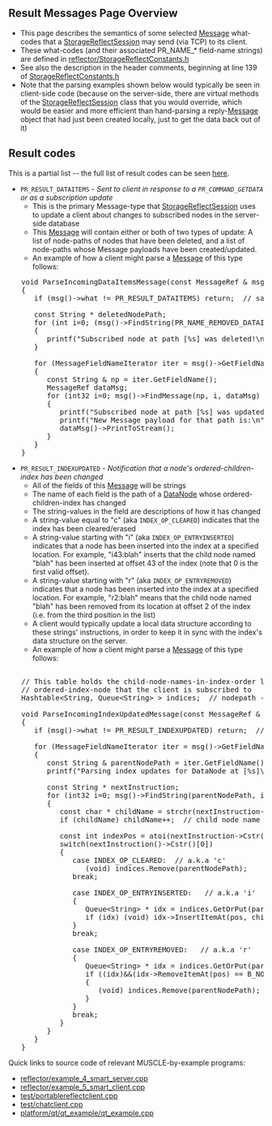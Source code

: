 ## Result Messages Page Overview

* This page describes the semantics of some selected [Message](https://public.msli.com/lcs/muscle/html/classmuscle_1_1Message.html) what-codes that a [StorageReflectSession](https://public.msli.com/lcs/muscle/html/classmuscle_1_1StorageReflectSession.html) may send (via TCP) to its client.
* These what-codes (and their associated PR_NAME_* field-name strings) are defined in [reflector/StorageReflectConstants.h](https://public.msli.com/lcs/muscle/html/StorageReflectConstants_8h.html)
* See also the description in the header comments, beginning at line 139 of [StorageReflectConstants.h](https://public.msli.com/lcs/muscle/html/StorageReflectConstants_8h_source.html)
* Note that the parsing examples shown below would typically be seen in client-side code (because on the server-side, there are virtual methods of the [StorageReflectSession](https://public.msli.com/lcs/muscle/html/classmuscle_1_1StorageReflectSession.html) class that you would override, which would be easier and more efficient than hand-parsing a reply-[Message](https://public.msli.com/lcs/muscle/html/classmuscle_1_1Message.html) object that had just been created locally, just to get the data back out of it)

## Result codes

This is a partial list -- the full list of result codes can be seen [here](https://public.msli.com/lcs/muscle/html/StorageReflectConstants_8h.html#a385c44f6fb256e5716a2302a5b940388ac85a30ca3ed035e4f43ed315597553fc).

- `PR_RESULT_DATAITEMS` - *Sent to client in response to a `PR_COMMAND_GETDATA` or as a subscription update*
    - This is the primary Message-type that [StorageReflectSession](https://public.msli.com/lcs/muscle/html/classmuscle_1_1StorageReflectSession.html) uses to update a client about changes to subscribed nodes in the server-side database
    - This [Message](https://public.msli.com/lcs/muscle/html/classmuscle_1_1Message.html) will contain either or both of two types of update:  A list of node-paths of nodes that have been deleted, and a list of node-paths whose Message payloads have been created/updated.
    - An example of how a client might parse a [Message](https://public.msli.com/lcs/muscle/html/classmuscle_1_1Message.html) of this type follows:

<pre>
   void ParseIncomingDataItemsMessage(const MessageRef & msg)
   {
      if (msg()->what != PR_RESULT_DATAITEMS) return;  // sanity check

      const String * deletedNodePath;
      for (int i=0; (msg()->FindString(PR_NAME_REMOVED_DATAITEMS, i, &deletedNodePath) == B_NO_ERROR); i++)
      {
         printf("Subscribed node at path [%s] was deleted!\n", deletedNodePath->Cstr());
      }

      for (MessageFieldNameIterator iter = msg()->GetFieldNameIterator(B_MESSAGE_TYPE); iter.HasData(); iter++)
      {
         const String & np = iter.GetFieldName();
         MessageRef dataMsg;
         for (int32 i=0; msg()->FindMessage(np, i, dataMsg) == B_NO_ERROR; i++)
         {
            printf("Subscribed node at path [%s] was updated!\n", np());
            printf("New Message payload for that path is:\n");
            dataMsg()->PrintToStream();
         }
      }
   }
</pre>

- `PR_RESULT_INDEXUPDATED` - *Notification that a node's ordered-children-index has been changed*
    - All of the fields of this [Message](https://public.msli.com/lcs/muscle/html/classmuscle_1_1Message.html) will be strings
    - The name of each field is the path of a [DataNode](https://public.msli.com/lcs/muscle/html/classmuscle_1_1DataNode.html) whose ordered-children-index has changed
    - The string-values in the field are descriptions of how it has changed
    - A string-value equal to "c" (aka `INDEX_OP_CLEARED`) indicates that the index has been cleared/erased
    - A string-value starting with "i" (aka `INDEX_OP_ENTRYINSERTED`) indicates that a node has been inserted into the index at a specified location.  For example, "i43:blah" inserts that the child node named "blah" has been inserted at offset 43 of the index (note that 0 is the first valid offset).
    - A string-value starting with "r" (aka `INDEX_OP_ENTRYREMOVED`) indicates that a node has been inserted into the index at a specified location.  For example, "r2:blah" means that the child node named "blah" has been removed from its location at offset 2 of the index (i.e. from the third position in the list)
    - A client would typically update a local data structure according to these strings' instructions, in order to keep it in sync with the index's data structure on the server.
    - An example of how a client might parse a [Message](https://public.msli.com/lcs/muscle/html/classmuscle_1_1Message.html) of this type follows:

<pre>  
   // This table holds the child-node-names-in-index-order list for each 
   // ordered-index-node that the client is subscribed to
   Hashtable&lt;String, Queue&lt;String&gt; &gt; indices;  // nodepath -> index

   void ParseIncomingIndexUpdatedMessage(const MessageRef & msg)
   {
      if (msg()->what != PR_RESULT_INDEXUPDATED) return;  // sanity check

      for (MessageFieldNameIterator iter = msg()->GetFieldNameIterator(B_STRING_TYPE); iter.HasData(); iter++)
      {
         const String & parentNodePath = iter.GetFieldName();
         printf("Parsing index updates for DataNode at [%s]\n", parentNodePath());

         const String * nextInstruction;
         for (int32 i=0; msg()->FindString(parentNodePath, i, nextInstruction) == B_NO_ERROR; i++)
         {
            const char * childName = strchr(nextInstruction->Cstr(), ':');
            if (childName) childName++;  // child node name starts after the colon

            const int indexPos = atoi(nextInstruction->Cstr()+1);
            switch(nextInstruction()->Cstr()[0])
            {
               case INDEX_OP_CLEARED:  // a.k.a 'c'
                  (void) indices.Remove(parentNodePath);
               break;

               case INDEX_OP_ENTRYINSERTED:   // a.k.a 'i'
               {
                  Queue&lt;String&gt; * idx = indices.GetOrPut(parentNodePath);
                  if (idx) (void) idx->InsertItemAt(pos, childName);
               }
               break;
 
               case INDEX_OP_ENTRYREMOVED:   // a.k.a 'r'
               {
                  Queue&lt;String&gt; * idx = indices.GetOrPut(parentNodePath);
                  if ((idx)&&(idx->RemoveItemAt(pos) == B_NO_ERROR)&&(idx->IsEmpty()))
                  {
                     (void) indices.Remove(parentNodePath);
                  }
               }
               break;
            } 
         }
      }
   }
</pre>

Quick links to source code of relevant MUSCLE-by-example programs:

* [reflector/example_4_smart_server.cpp](https://public.msli.com/lcs/muscle/muscle/html/muscle-by-example/examples/reflector/example_4_smart_server.cpp)
* [reflector/example_5_smart_client.cpp](https://public.msli.com/lcs/muscle/muscle/html/muscle-by-example/examples/reflector/example_5_smart_client.cpp)
* [test/portablereflectclient.cpp](https://public.msli.com/lcs/muscle/muscle/test/portablereflectclient.cpp)
* [test/chatclient.cpp](https://public.msli.com/lcs/muscle/muscle/test/chatclient.cpp)
* [platform/qt/qt_example/qt_example.cpp](https://public.msli.com/lcs/muscle/muscle/platform/qt/qt_example/qt_example.cpp)
